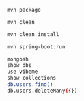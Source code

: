 ```bash
    mvn package
```

```bash
    mvn clean
```

```bash
    mvn clean install
```

```bash
    mvn spring-boot:run
```

```bash
    mongosh
    show dbs
    use vibeme
    show collections
    db.users.find()
    db.users.deleteMany({})
```
